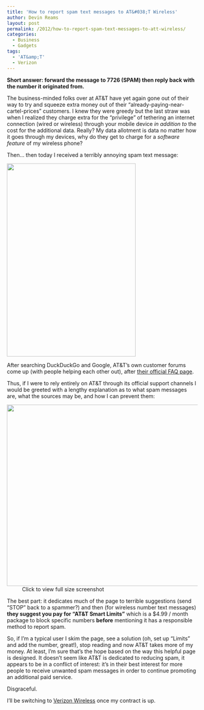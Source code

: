 ```yaml
---
title: 'How to report spam text messages to AT&#038;T Wireless'
author: Devin Reams
layout: post
permalink: /2012/how-to-report-spam-text-messages-to-att-wireless/
categories:
  - Business
  - Gadgets
tags:
  - 'AT&amp;T'
  - Verizon
---
```

**Short answer: forward the message to 7726 (SPAM) then reply back with the number it originated from.**

The business-minded folks over at AT&T have yet again gone out of their way to try and squeeze extra money out of their &#8220;already-paying-near-cartel-prices&#8221; customers. I knew they were greedy but the last straw was when I realized they charge extra for the &#8220;privilege&#8221; of tethering an internet connection (wired or wireless) through your mobile device *in addition to* the cost for the additional data. Really? My data allotment is data no matter how it goes through my devices, why do they get to charge for a *software feature* of my wireless phone?

Then&#8230; then today I received a terribly annoying spam text message:

<img src="https://devin.reams.me/wp-content/uploads/2012/04/IMG_1554-340x510.png" alt="" title="Spam Text Message" width="340" height="510" class="aligncenter size-medium-img wp-image-4218" />

After searching DuckDuckGo and Google, AT&T&#8217;s own customer forums come up (with people helping each other out), after [their official FAQ page][1].

Thus, if I were to rely entirely on AT&T through its official support channels I would be greeted with a lengthy explanation as to what spam messages are, what the sources may be, and how I can prevent them:

<dl id="attachment_4219" class="wp-caption aligncenter" style="max-width:510px">
  <dt>
    <a href="https://devin.reams.me/wp-content/uploads/2012/04/ATT-IRU-Wireless-Block-spam-text-messages-on-your-wireless-phone.png"><img src="https://devin.reams.me/wp-content/uploads/2012/04/ATT-IRU-Wireless-Block-spam-text-messages-on-your-wireless-phone-510x479.png" alt="" title="AT&T Wireless: Block spam text messages on your wireless phone" width="510" height="479" class="size-medium-img wp-image-4219" /></a>
  </dt>
  
  <dd>
    Click to view full size screenshot
  </dd>
</dl>

The best part: it dedicates much of the page to terrible suggestions (send &#8220;STOP&#8221; back to a spammer?) and then (for wireless number text messages) **they suggest you pay for &#8220;AT&T Smart Limits&#8221;** which is a $4.99 / month package to block specific numbers **before** mentioning it has a responsible method to report spam.

So, if I&#8217;m a typical user I skim the page, see a solution (oh, set up &#8220;Limits&#8221; and add the number, great!), stop reading and now AT&T takes more of my money. At least, I&#8217;m sure that&#8217;s the hope based on the way this helpful page is designed. It doesn&#8217;t seem like AT&T is dedicated to reducing spam, it appears to be in a conflict of interest: it&#8217;s in their best interest for more people to receive unwanted spam messages in order to continue promoting an additional paid service.

Disgraceful.

I&#8217;ll be switching to [Verizon Wireless][2] once my contract is up.

 [1]: http://www.att.com/esupport/article.jsp?sid=KB115812&cv=820
 [2]: http://support.verizonwireless.com/faqs/Features%20and%20Optional%20Services/spam_controls.html